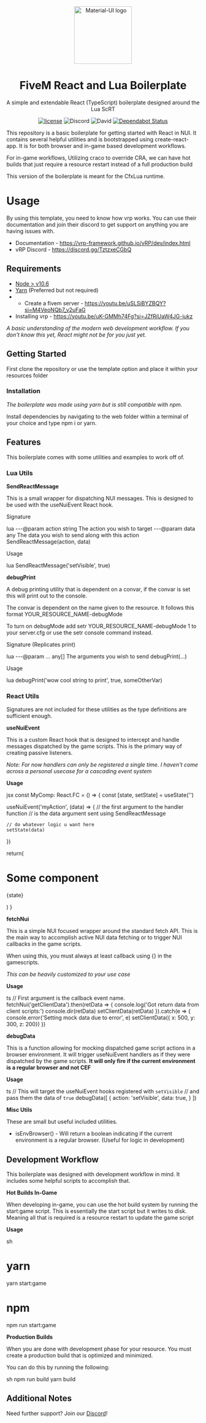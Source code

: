 <div align="center">
    <img href="https://projecterror.dev" width="150" src="https://i.tasoagc.dev/c1pD" alt="Material-UI logo" />
</div>
<h1 align="center">FiveM React and Lua Boilerplate</h1>

<div align="center">
A simple and extendable React (TypeScript) boilerplate designed around the Lua ScRT
</div>

<div align="center">

[![license](https://img.shields.io/badge/license-MIT-blue.svg)](https://github.com/project-error/pe-utils/master/LICENSE)
![Discord](https://img.shields.io/discord/791854454760013827?label=Our%20Discord)
![David](https://img.shields.io/david/project-error/fivem-react-boilerplate-lua)
[![Dependabot Status](https://api.dependabot.com/badges/status?host=github&repo=project-error/fivem-react-boilerplate-lua)](https://dependabot.com)
</div>

This repository is a basic boilerplate for getting started
with React in NUI. It contains several helpful utilities and
is bootstrapped using create-react-app. It is for both browser
and in-game based development workflows.

For in-game workflows, Utilizing craco to override CRA, we can have hot
builds that just require a resource restart instead of a full
production build

This version of the boilerplate is meant for the CfxLua runtime.

# Usage
By using this template, you need to know how vrp works. You can use their documentation and join their discord to get support on anything you are having issues with.
* Documentation - https://vrp-framework.github.io/vRP/dev/index.html
* vRP Discord - https://discord.gg/TztzxeCGbQ

## Requirements
* [Node > v10.6](https://nodejs.org/en/)
* [Yarn](https://yarnpkg.com/getting-started/install) (Preferred but not required)
* * Create a fivem server - https://youtu.be/uSLSiBYZBQY?si=M4VeoNQb7_v2uFaG
* Installing vrp - https://youtu.be/uK-GMMh74Fg?si=JZfRiUaW4JG-iukz


*A basic understanding of the modern web development workflow. If you don't 
know this yet, React might not be for you just yet.*

## Getting Started

First clone the repository or use the template option and place
it within your resources folder

### Installation

*The boilerplate was made using yarn but is still compatible with
npm.*

Install dependencies by navigating to the web folder within
a terminal of your choice and type npm i or yarn.

## Features

This boilerplate comes with some utilities and examples to work off of.

### Lua Utils

**SendReactMessage**

This is a small wrapper for dispatching NUI messages. This is designed
to be used with the useNuiEvent React hook.

Signature

lua
---@param action string The action you wish to target
---@param data any The data you wish to send along with this action
SendReactMessage(action, data)



Usage

lua
SendReactMessage('setVisible', true)



**debugPrint**

A debug printing utility that is dependent on a convar,
if the convar is set this will print out to the console.

The convar is dependent on the name given to the resource.
It follows this format YOUR_RESOURCE_NAME-debugMode

To turn on debugMode add setr YOUR_RESOURCE_NAME-debugMode 1 to 
your server.cfg or use the setr console command instead.

Signature (Replicates print)

lua
---@param ... any[] The arguments you wish to send
debugPrint(...)



Usage

lua
debugPrint('wow cool string to print', true, someOtherVar)



### React Utils

Signatures are not included for these utilities as the type definitions
are sufficient enough.

**useNuiEvent**

This is a custom React hook that is designed to intercept and handle
messages dispatched by the game scripts. This is the primary
way of creating passive listeners.


*Note: For now handlers can only be registered a single time. I haven't
come across a personal usecase for a cascading event system*

**Usage**

jsx
const MyComp: React.FC = () => {
  const [state, setState] = useState('')
  
  useNuiEvent<string>('myAction', (data) => {
    // the first argument to the handler function
    // is the data argument sent using SendReactMessage
    
    // do whatever logic u want here
    setState(data)
  })
  
  return(
    <div>
      <h1>Some component</h1>
      <p>{state}</p>
    </div>
  )
}



**fetchNui**

This is a simple NUI focused wrapper around the standard fetch API.
This is the main way to accomplish active NUI data fetching 
or to trigger NUI callbacks in the game scripts.

When using this, you must always at least callback using {}
in the gamescripts.

*This can be heavily customized to your use case*

**Usage**

ts
// First argument is the callback event name. 
fetchNui<ReturnData>('getClientData').then(retData => {
  console.log('Got return data from client scripts:')
  console.dir(retData)
  setClientData(retData)
}).catch(e => {
  console.error('Setting mock data due to error', e)
  setClientData({ x: 500, y: 300, z: 200})
})



**debugData**

This is a function allowing for mocking dispatched game script
actions in a browser environment. It will trigger useNuiEvent handlers
as if they were dispatched by the game scripts. **It will only fire if the current
environment is a regular browser and not CEF**

**Usage**

ts
// This will target the useNuiEvent hooks registered with `setVisible`
// and pass them the data of `true`
debugData([
  {
    action: 'setVisible',
    data: true,
  }
])



**Misc Utils**

These are small but useful included utilities.

* isEnvBrowser() - Will return a boolean indicating if the current 
  environment is a regular browser. (Useful for logic in development)

## Development Workflow

This boilerplate was designed with development workflow in mind.
It includes some helpful scripts to accomplish that.

**Hot Builds In-Game**

When developing in-game, you can use the hot build system by
running the start:game script. This is essentially the start
script but it writes to disk. Meaning all that is required is a
resource restart to update the game script

**Usage**

sh
# yarn
yarn start:game
# npm
npm run start:game



**Production Builds**

When you are done with development phase for your resource. You
must create a production build that is optimized and minimized.

You can do this by running the following:

sh
npm run build
yarn build



## Additional Notes

Need further support? Join our [Discord](https://discord.com/invite/HYwBjTbAY5)!


